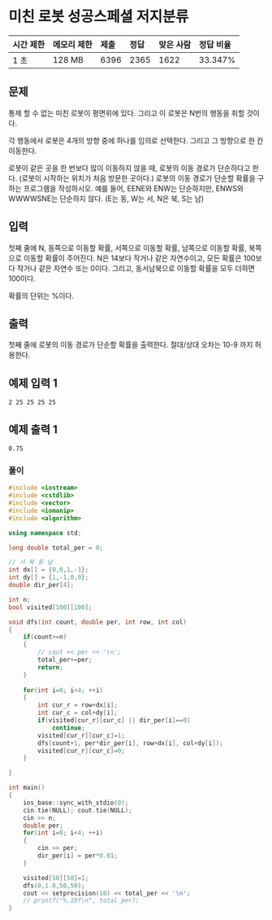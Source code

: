 # 미친 로봇 성공스페셜 저지분류

| 시간 제한 | 메모리 제한 | 제출 | 정답 | 맞은 사람 | 정답 비율 |
| :-------- | :---------- | :--- | :--- | :-------- | :-------- |
| 1 초      | 128 MB      | 6396 | 2365 | 1622      | 33.347%   |



## 문제

통제 할 수 없는 미친 로봇이 평면위에 있다. 그리고 이 로봇은 N번의 행동을 취할 것이다.

각 행동에서 로봇은 4개의 방향 중에 하나를 임의로 선택한다. 그리고 그 방향으로 한 칸 이동한다.

로봇이 같은 곳을 한 번보다 많이 이동하지 않을 때, 로봇의 이동 경로가 단순하다고 한다. (로봇이 시작하는 위치가 처음 방문한 곳이다.) 로봇의 이동 경로가 단순할 확률을 구하는 프로그램을 작성하시오. 예를 들어, EENE와 ENW는 단순하지만, ENWS와 WWWWSNE는 단순하지 않다. (E는 동, W는 서, N은 북, S는 남)



## 입력

첫째 줄에 N, 동쪽으로 이동할 확률, 서쪽으로 이동할 확률, 남쪽으로 이동할 확률, 북쪽으로 이동할 확률이 주어진다. N은 14보다 작거나 같은 자연수이고, 모든 확률은 100보다 작거나 같은 자연수 또는 0이다. 그리고, 동서남북으로 이동할 확률을 모두 더하면 100이다.

확률의 단위는 %이다.



## 출력

첫째 줄에 로봇의 이동 경로가 단순할 확률을 출력한다. 절대/상대 오차는 10-9 까지 허용한다.



## 예제 입력 1 

```
2 25 25 25 25
```



## 예제 출력 1 

```
0.75
```



### 풀이

```cpp
#include <iostream>
#include <cstdlib>
#include <vector>
#include <iomanip>
#include <algorithm>

using namespace std;

long double total_per = 0;

// 서 북 동 남
int dx[] = {0,0,1,-1};
int dy[] = {1,-1,0,0};
double dir_per[4];

int n;
bool visited[100][100];

void dfs(int count, double per, int row, int col)
{
    if(count>=n)
    {
        // cout << per << '\n';
        total_per+=per;
        return;
    }
    
    for(int i=0; i<4; ++i)
    {
        int cur_r = row+dx[i];
        int cur_c = col+dy[i];
        if(visited[cur_r][cur_c] || dir_per[i]==0)
            continue;
        visited[cur_r][cur_c]=1;
        dfs(count+1, per*dir_per[i], row+dx[i], col+dy[i]);
        visited[cur_r][cur_c]=0;
    }

}

int main()
{
    ios_base::sync_with_stdio(0);
    cin.tie(NULL); cout.tie(NULL);
    cin >> n;
    double per;
    for(int i=0; i<4; ++i)
    {
        cin >> per;
        dir_per[i] = per*0.01;
    }

    visited[50][50]=1;
    dfs(0,1.0,50,50);
    cout << setprecision(10) << total_per << '\n';
    // printf("%.10f\n", total_per);
}
```

